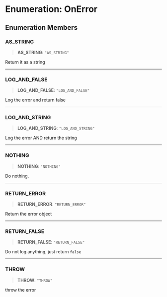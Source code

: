 # Enumeration: OnError

## Enumeration Members

### AS\_STRING

> **AS\_STRING**: `"AS_STRING"`

Return it as a string

***

### LOG\_AND\_FALSE

> **LOG\_AND\_FALSE**: `"LOG_AND_FALSE"`

Log the error and return false

***

### LOG\_AND\_STRING

> **LOG\_AND\_STRING**: `"LOG_AND_STRING"`

Log the error AND return the string

***

### NOTHING

> **NOTHING**: `"NOTHING"`

Do nothing.

***

### RETURN\_ERROR

> **RETURN\_ERROR**: `"RETURN_ERROR"`

Return the error object

***

### RETURN\_FALSE

> **RETURN\_FALSE**: `"RETURN_FALSE"`

Do not log anything, just return `false`

***

### THROW

> **THROW**: `"THROW"`

throw the error

